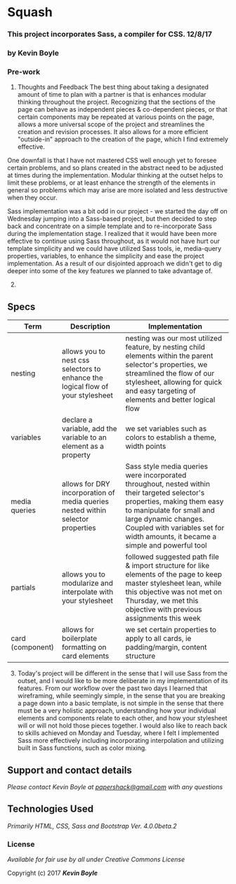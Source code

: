 # Squash
### This  project incorporates Sass, a compiler for CSS. 12/8/17
### by **Kevin Boyle**

### Pre-work
1. Thoughts and Feedback
The best thing about taking a designated amount of time to plan with a partner is that is enhances modular thinking throughout the project. Recognizing that the sections of the page can behave as independent pieces & co-dependent pieces, or that certain components may be repeated at various points on the page, allows a more universal scope of the project and streamlines the creation and revision processes.  It also allows for a more efficient "outside-in" approach to the creation of the page, which I find extremely effective.

One downfall is that I have not mastered CSS well enough yet to foresee certain problems, and so plans created in the abstract need to be adjusted at times during the implementation. Modular thinking at the outset helps to limit these problems, or at least enhance the strength of the elements in general so problems which may arise are more isolated and less destructive when they occur.

Sass implementation was a bit odd in our project - we started the day off on Wednesday jumping into a Sass-based project, but then decided to step back and concentrate on a simple template and to re-incorporate Sass during the implementation stage. I realized that it would have been more effective to continue using Sass throughout, as it would not have hurt our template simplicity and we could have utilized Sass tools, ie, media-query properties, variables, to enhance the simplicity and ease the project implementation. As a result of our disjointed approach we didn't get to dig deeper into some of the key features we planned to take advantage of.

2.
## Specs
| Term  | Description | Implementation |
| ---------- | ----------- | -------------- |
|nesting | allows you to nest css selectors to enhance the logical flow of your stylesheet | nesting was our most utilized feature, by nesting child elements within the parent selector's properties, we streamlined the flow of our stylesheet, allowing for quick and easy targeting of elements and better logical flow |
|variables | declare a variable, add the variable to an element as a property | we set variables such as colors to establish a theme, width points   |
|media queries| allows for DRY incorporation of media queries nested within selector properties | Sass style media queries were incorporated throughout, nested within their targeted selector's properties, making them easy to manipulate for small and large dynamic changes. Coupled with variables set for width amounts, it became a simple and powerful tool |
|partials | allows you to modularize and interpolate with your stylesheet | followed suggested path file & import structure for like elements of the page to keep master stylesheet lean, while this objective was not met on Thursday, we met this objective with previous assignments this week|
|card (component)| allows for boilerplate formatting on card elements | we set certain properties to apply to all cards, ie padding/margin, content structure |


3. Today's project will be different in the sense that I will use Sass from the outset, and I would like to be more deliberate in my implementation of its features. From our workflow over the past two days I learned that wireframing, while seemingly simple, in the sense that you are breaking a page down into a basic template, is not simple in the sense that there must be a very holistic approach, understanding how your individual elements and components relate to each other, and how your stylesheet will or will not hold those pieces together. I would also like to reach back to skills achieved on Monday and Tuesday, where I felt I implemented Sass more effectively including incorporating interpolation and utilizing built in Sass functions, such as color mixing.


## Support and contact details

_Please contact Kevin Boyle at papershack@gmail.com with any questions_

## Technologies Used

_Primarily HTML, CSS, Sass and Bootstrap Ver. 4.0.0beta.2_

### License

*Available for fair use by all under Creative Commons License*

Copyright (c) 2017 **_Kevin Boyle_**
